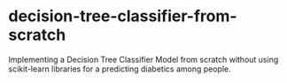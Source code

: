 # decision-tree-classifier-from-scratch
Implementing a Decision Tree Classifier Model from scratch without using scikit-learn libraries for a predicting diabetics among people.

